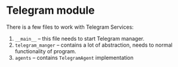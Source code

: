 # Telegram module
There is a few files to work with Telegram Services: 
1. `__main__` – this file needs to start Telegram manager.
2. `telegram_manger` – contains a lot of abstraction, needs to normal functionality of program.
3. `agents` – contains `TelegramAgent` implementation
